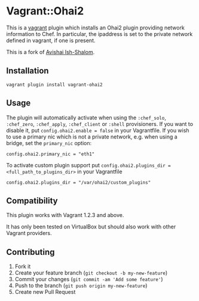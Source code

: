 # Vagrant::Ohai2

This is a [vagrant](http://vagrantup.com) plugin which installs an Ohai2 plugin providing network information to Chef.
In particular, the ipaddress is set to the private network defined in vagrant, if one is present.

This is a fork of [Avishai Ish-Shalom](https://github.com/avishai-ish-shalom/vagrant-ohai2).

## Installation

    vagrant plugin install vagrant-ohai2

## Usage

The plugin will automatically activate when using the `:chef_solo`, `:chef_zero`, `:chef_apply`, `:chef_client` or `:shell` provisioners. If you want to disable it, put `config.ohai2.enable = false` in your Vagrantfile.
If you wish to use a primary nic which is not a private network, e.g. when using a bridge, set the `primary_nic` option:

    config.ohai2.primary_nic = "eth1"

To activate custom plugin support put `config.ohai2.plugins_dir = <full_path_to_plugins_dir>` in your Vagrantfile

    config.ohai2.plugins_dir = "/var/ohai2/custom_plugins"

## Compatibility

This plugin works with Vagrant 1.2.3 and above.

It has only been tested on VirtualBox but should also work with other Vagrant providers.

## Contributing

1. Fork it
2. Create your feature branch (`git checkout -b my-new-feature`)
3. Commit your changes (`git commit -am 'Add some feature'`)
4. Push to the branch (`git push origin my-new-feature`)
5. Create new Pull Request
